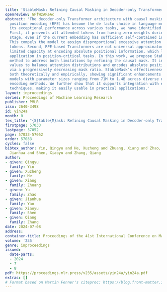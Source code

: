 ```yaml
---
title: 'StableMask: Refining Causal Masking in Decoder-only Transformer'
openreview: GFfWzAReAc
abstract: 'The decoder-only Transformer architecture with causal masking and relative
  position encoding (RPE) has become the de facto choice in language modeling. Despite
  its exceptional performance across various tasks, we have identified two limitations:
  First, it prevents all attended tokens from having zero weights during the softmax
  stage, even if the current embedding has sufficient self-contained information.
  This compels the model to assign disproportional excessive attention to specific
  tokens. Second, RPE-based Transformers are not universal approximators due to their
  limited capacity at encoding absolute positional information, which limits their
  application in position-critical tasks. In this work, we propose StableMask: a parameter-free
  method to address both limitations by refining the causal mask. It introduces pseudo-attention
  values to balance attention distributions and encodes absolute positional information
  via a progressively decreasing mask ratio. StableMask’s effectiveness is validated
  both theoretically and empirically, showing significant enhancements in language
  models with parameter sizes ranging from 71M to 1.4B across diverse datasets and
  encoding methods. We further show that it supports integration with existing optimization
  techniques, making it easily usable in practical applications.'
layout: inproceedings
series: Proceedings of Machine Learning Research
publisher: PMLR
issn: 2640-3498
id: yin24a
month: 0
tex_title: "{S}table{M}ask: Refining Causal Masking in Decoder-only Transformer"
firstpage: 57033
lastpage: 57052
page: 57033-57052
order: 57033
cycles: false
bibtex_author: Yin, Qingyu and He, Xuzheng and Zhuang, Xiang and Zhao, Yu and Yao,
  Jianhua and Shen, Xiaoyu and Zhang, Qiang
author:
- given: Qingyu
  family: Yin
- given: Xuzheng
  family: He
- given: Xiang
  family: Zhuang
- given: Yu
  family: Zhao
- given: Jianhua
  family: Yao
- given: Xiaoyu
  family: Shen
- given: Qiang
  family: Zhang
date: 2024-07-08
address:
container-title: Proceedings of the 41st International Conference on Machine Learning
volume: '235'
genre: inproceedings
issued:
  date-parts:
  - 2024
  - 7
  - 8
pdf: https://proceedings.mlr.press/v235/assets/yin24a/yin24a.pdf
extras: []
# Format based on Martin Fenner's citeproc: https://blog.front-matter.io/posts/citeproc-yaml-for-bibliographies/
---
```

